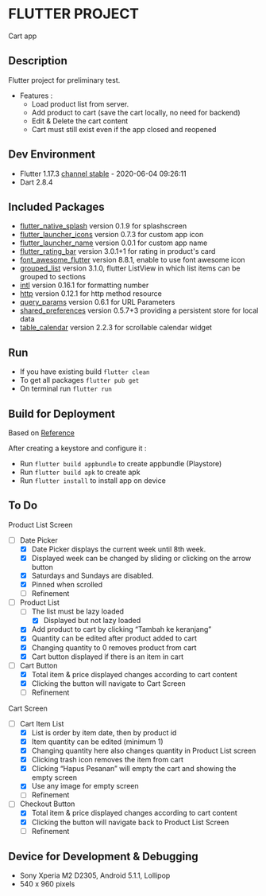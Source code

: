 # FLUTTER PROJECT
Cart app

## Description

Flutter project for preliminary test.
- Features : 
  - Load product list from server.
  - Add product to cart (save the cart locally, no need for backend)
  - Edit & Delete the cart content
  - Cart must still exist even if the app closed and reopened

## Dev Environment

* Flutter 1.17.3 [channel stable](https://github.com/flutter/flutter.git) - 2020-06-04 09:26:11
* Dart 2.8.4

## Included Packages

- [flutter_native_splash](https://pub.dev/packages/flutter_native_splash) version 0.1.9 for splashscreen
- [flutter_launcher_icons](https://pub.dev/packages/flutter_launcher_icons) version 0.7.3 for custom app icon
- [flutter_launcher_name](https://pub.dev/packages/flutter_launcher_name) version 0.0.1 for custom app name
- [flutter_rating_bar](https://pub.dev/packages/flutter_rating_bar) version 3.0.1+1 for rating in product's card
- [font_awesome_flutter](https://pub.dev/packages/font_awesome_flutter) version 8.8.1, enable to use font awesome icon
- [grouped_list](https://pub.dev/packages/grouped_list) version 3.1.0, flutter ListView in which list items can be grouped to sections
- [intl](https://pub.dev/packages/intl) version 0.16.1 for formatting number
- [http](https://pub.dev/packages/http) version 0.12.1 for http method resource
- [query_params](https://pub.dev/packages/query_params) version 0.6.1 for URL Parameters
- [shared_preferences](https://pub.dev/packages/shared_preferences) version 0.5.7+3 providing a persistent store for local data
- [table_calendar](https://pub.dev/packages/table_calendar) version 2.2.3 for scrollable calendar widget 

## Run

* If you have existing build `flutter clean`
* To get all packages `flutter pub get`
* On terminal run `flutter run`

## Build for Deployment

Based on [Reference](https://flutter.dev/docs/deployment/android)

After creating a keystore and configure it :

* Run `flutter build appbundle` to create appbundle (Playstore)
* Run `flutter build apk` to create apk
* Run `flutter install` to install app on device

## To Do

Product List Screen
- [ ] Date Picker
  - [X] Date Picker displays the current week until 8th week.
  - [X] Displayed week can be changed by sliding or clicking on the arrow button
  - [X] Saturdays and Sundays are disabled.
  - [X] Pinned when scrolled 
  - [ ] Refinement
- [ ] Product List
  - [ ] The list must be lazy loaded 
    - [X] Displayed but not lazy loaded 
  - [X] Add product to cart by clicking “Tambah ke keranjang”
  - [X] Quantity can be edited after product added to cart
  - [X] Changing quantity to 0 removes product from cart
  - [X] Cart button displayed if there is an item in cart
- [ ] Cart Button
  - [X] Total item & price displayed changes according to cart content
  - [X] Clicking the button will navigate to Cart Screen
  - [ ] Refinement

Cart Screen
- [ ] Cart Item List
  - [X] List is order by item date, then by product id
  - [X] Item quantity can be edited (minimum 1)
  - [X] Changing quantity here also changes quantity in Product List screen
  - [X] Clicking trash icon removes the item from cart
  - [X] Clicking “Hapus Pesanan” will empty the cart and showing the empty screen
  - [X] Use any image for empty screen
  - [ ] Refinement
- [ ] Checkout Button
  - [X] Total item & price displayed changes according to cart content
  - [X] Clicking the button will navigate back to Product List Screen
  - [ ] Refinement

## Device for Development & Debugging

- Sony Xperia M2 D2305, Android 5.1.1, Lollipop
- 540 x 960 pixels
